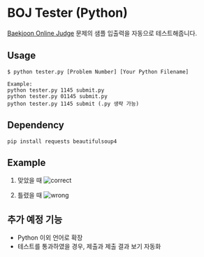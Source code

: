 # BOJ Tester (Python)
[Baekjoon Online Judge](https://www.acmicpc.net/) 문제의 샘플 입출력을 자동으로 테스트해줍니다. 

## Usage
```shell
$ python tester.py [Problem Number] [Your Python Filename]
```
```
Example:
python tester.py 1145 submit.py
python tester.py 01145 submit.py
python tester.py 1145 submit (.py 생략 가능)
```

## Dependency
```shell
pip install requests beautifulsoup4
```

## Example

1. 맞았을 때
![correct](https://user-images.githubusercontent.com/61629480/183429350-9ef6c3e2-aed8-41b7-a764-c42497e75132.png)

2. 틀렸을 때
![wrong](https://user-images.githubusercontent.com/61629480/183429358-c8d24f50-8c3d-467c-aa35-62c1d57a6027.png)

## 추가 예정 기능
- Python 이외 언어로 확장
- 테스트를 통과하였을 경우, 제출과 제출 결과 보기 자동화
